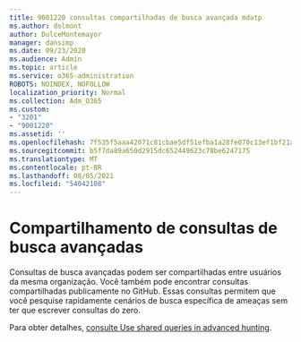 ```yaml
---
title: 9001220 consultas compartilhadas de busca avançada mdatp
ms.author: dolmont
author: DulceMontemayor
manager: dansimp
ms.date: 09/23/2020
ms.audience: Admin
ms.topic: article
ms.service: o365-administration
ROBOTS: NOINDEX, NOFOLLOW
localization_priority: Normal
ms.collection: Adm_O365
ms.custom:
- "3201"
- "9001220"
ms.assetid: ''
ms.openlocfilehash: 7f535f5aaa42071c81cbae5df51efba1a28fe070c13ef1bf21a78b23c10f6bbb
ms.sourcegitcommit: b5f7da89a650d2915dc652449623c78be6247175
ms.translationtype: MT
ms.contentlocale: pt-BR
ms.lasthandoff: 08/05/2021
ms.locfileid: "54042108"
---
```

# <a name="sharing-advanced-hunting-queries"></a>Compartilhamento de consultas de busca avançadas

Consultas de busca avançadas podem ser compartilhadas entre usuários da mesma organização. Você também pode encontrar consultas compartilhadas publicamente no GitHub. Essas consultas permitem que você pesquise rapidamente cenários de busca específica de ameaças sem ter que escrever consultas do zero.
  
Para obter detalhes, [consulte Use shared queries in advanced hunting](https://docs.microsoft.com/windows/security/threat-protection/microsoft-defender-atp/advanced-hunting-shared-queries).